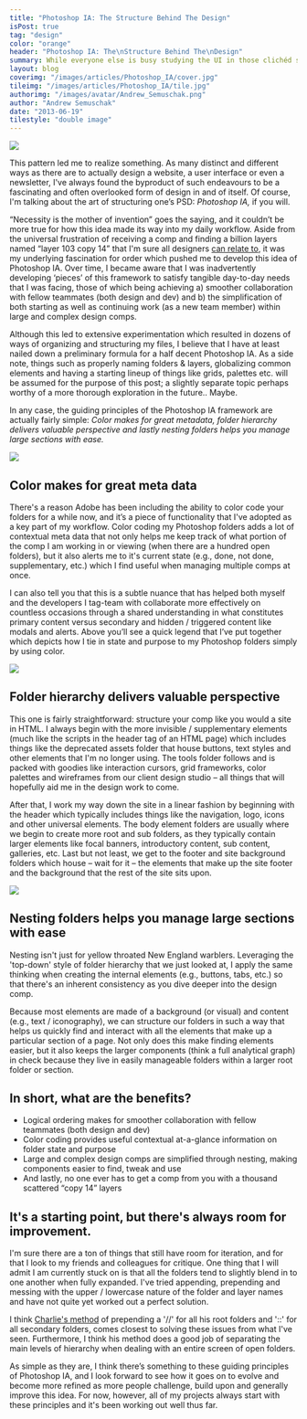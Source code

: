 ```yaml
---
title: "Photoshop IA: The Structure Behind The Design"
isPost: true
tag: "design"
color: "orange"
header: "Photoshop IA: The\nStructure Behind The\nDesign"
summary: While everyone else is busy studying the UI in those clichéd skewed monitor dribbble shots, without fail, I'm that guy who's zooming in to the bottom right of the photograph and picking apart how that designer has structured his or her PSD.
layout: blog
coverimg: "/images/articles/Photoshop_IA/cover.jpg"
tileimg: "/images/articles/Photoshop_IA/tile.jpg"
authorimg: "/images/avatar/Andrew_Semuschak.png"
author: "Andrew Semuschak"
date: "2013-06-19"
tilestyle: "double image"
---
```


<img src="../images/20131906122257.png">

This pattern led me to realize something. As many distinct and different ways as there are to actually design a website, a user interface or even a newsletter, I've always found the byproduct of such endeavours to be a fascinating and often overlooked form of design in and of itself. Of course, I'm talking about the art of structuring one’s PSD: _Photoshop IA,_&nbsp;if you will.

“Necessity is the mother of invention” goes the saying, and it couldn’t be more true for how this idea made its way into my daily workflow. Aside from the universal frustration of receiving a comp and finding a billion layers named “layer 103 copy 14” that I'm sure all designers [can relate to](http://www.photoshopetiquette.com/), it was my underlying fascination for order which pushed me to develop this idea of Photoshop IA. Over time, I became aware that I was inadvertently developing ‘pieces’ of this framework to satisfy tangible day-to-day needs that I was facing, those of which being achieving a) smoother collaboration with fellow teammates (both design and dev) and b) the simplification of both starting as well as continuing work (as a new team member) within large and complex design comps.

Although this led to extensive experimentation which resulted in dozens of ways of organizing and structuring my files, I believe that I have at least nailed down a preliminary formula for a half decent Photoshop IA. As a side note, things such as properly naming folders &amp; layers, globalizing common elements and having a starting lineup of things like grids, palettes etc. will be assumed for the purpose of this post; a slightly separate topic perhaps worthy of a more thorough exploration in the future.. Maybe. &nbsp;

In any case, the guiding principles of the Photoshop IA framework are actually fairly simple: _Color makes for great metadata, folder hierarchy delivers valuable perspective _and lastly_ nesting folders helps you manage large sections with ease._

<img src="../images/20131906115440.png">

## Color makes for great meta data

There's a reason Adobe has been including the ability to color code your folders for a while now, and it’s a piece of functionality that I've adopted as a key part of my workflow. Color coding my Photoshop folders adds a lot of contextual meta data that not only helps me keep track of what portion of the comp I am working in or viewing (when there are a hundred open folders), but it also alerts me to it's current state (e.g., done, not done, supplementary, etc.) which I find useful when managing multiple comps at once.

I can also tell you that this is a subtle nuance that has helped both myself and the developers I tag-team with collaborate more effectively on countless occasions through a shared understanding in what constitutes primary content versus secondary and hidden / triggered content like modals and alerts. Above you’ll see a quick legend that I’ve put together which depicts how I tie in state and purpose to my Photoshop folders simply by using color.

<img src="../images/20131906120950.png">

## Folder hierarchy delivers valuable perspective

This one is fairly straightforward: structure your comp like you would a site in HTML. I always begin with the more invisible / supplementary elements (much like the scripts in the header tag of an HTML page) which includes things like the deprecated assets folder that house buttons, text styles and other elements that I'm no longer using. The tools folder follows and is packed with goodies like interaction cursors, grid frameworks, color palettes and wireframes from our client design studio – all things that will hopefully aid me in the design work to come.

After that, I work my way down the site in a linear fashion by beginning with the header which typically includes things like the navigation, logo, icons and other universal elements. The body element folders are usually where we begin to create more root and sub folders, as they typically contain larger elements like focal banners, introductory content, sub content, galleries, etc. Last but not least, we get to the footer and site background folders which house – wait for it – the elements that make up the site footer and the background that the rest of the site sits upon.

<img src="../images/20131906120459.png">

## Nesting folders helps you manage large sections with ease

Nesting isn't just for yellow throated New England warblers. Leveraging the 'top-down' style of folder hierarchy that we just looked at, I apply the same thinking when creating the internal elements (e.g., buttons, tabs, etc.) so that there's an inherent consistency as you dive deeper into the design comp.

Because most elements are made of a background (or visual) and content (e.g., text / iconography), we can structure our folders in such a way that helps us quickly find and interact with all the elements that make up a particular section of a page. Not only does this make finding elements easier, but it also keeps the larger components (think a full analytical graph) in check because they live in easily manageable folders within a larger root folder or section.

## In short, what are the benefits?

- Logical ordering makes for smoother collaboration with fellow teammates (both design and dev)
- Color coding provides useful contextual at-a-glance information on folder state and purpose
- Large and complex design comps are simplified through nesting, making components easier to find, tweak and use
- And lastly, no one ever has to get a comp from you with a thousand scattered “copy 14” layers

## It's a starting point, but there's always room for improvement.

I'm sure there are a ton of things that still have room for iteration, and for that I look to my friends and colleagues for critique. One thing that I will admit I am currently stuck on is that all the folders tend to slightly blend in to one another when fully expanded. I've tried appending, prepending and messing with the upper / lowercase nature of the folder and layer names and have not quite yet worked out a perfect solution.

I think [Charlie's method](http://dribbble.com/shots/1090001-Articulate?list=users) of prepending a '//' for all his root folders and '::' for all secondary folders, comes closest to solving these issues from what I've seen. Furthermore, I think his method does a good job of separating the main levels of hierarchy when dealing with an entire screen of open folders.

As simple as they are, I think there’s something to these guiding principles of Photoshop IA, and I look forward to see how it goes on to evolve and become more refined as more people challenge, build upon and generally improve this idea. For now, however, all of my projects always start with these principles and it's been working out well thus far.